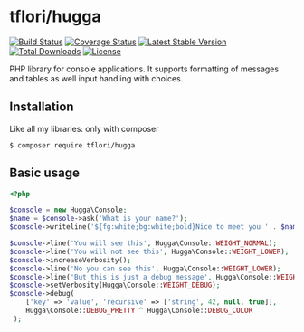 # tflori/hugga

[![Build Status](https://travis-ci.org/tflori/hugga.svg?branch=master)](https://travis-ci.org/tflori/hugga)
[![Coverage Status](https://coveralls.io/repos/github/tflori/hugga/badge.svg?branch=master)](https://coveralls.io/github/tflori/hugga?branch=master)
[![Latest Stable Version](https://poser.pugx.org/tflori/hugga/v/stable.svg)](https://packagist.org/packages/tflori/hugga) 
[![Total Downloads](https://poser.pugx.org/tflori/hugga/downloads.svg)](https://packagist.org/packages/tflori/hugga) 
[![License](https://poser.pugx.org/tflori/hugga/license.svg)](https://packagist.org/packages/tflori/hugga)

PHP library for console applications. It supports formatting of messages and tables as well input handling with
choices.

## Installation

Like all my libraries: only with composer

```console
$ composer require tflori/hugga
```

## Basic usage

```php
<?php

$console = new Hugga\Console;
$name = $console->ask('What is your name?');
$console->writeline('${fg:white;bg:white;bold}Nice to meet you ' . $name . '!');

$console->line('You will see this', Hugga\Console::WEIGHT_NORMAL);
$console->line('You will not see this', Hugga\Console::WEIGHT_LOWER);
$console->increaseVerbosity();
$console->line('No you can see this', Hugga\Console::WEIGHT_LOWER);
$console->line('But this is just a debug message', Hugga\Console::WEIGHT_DEBUG);
$console->setVerbosity(Hugga\Console::WEIGHT_DEBUG);
$console->debug(
    ['key' => 'value', 'recursive' => ['string', 42, null, true]],
    Hugga\Console::DEBUG_PRETTY ^ Hugga\Console::DEBUG_COLOR
 );
```
